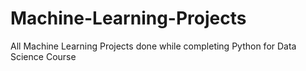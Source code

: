 # Machine-Learning-Projects
All Machine Learning Projects done while completing Python for Data Science Course 
